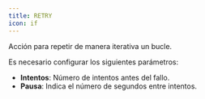 ```yaml
---
title: RETRY
icon: if
---
```


Acción para repetir de manera iterativa un bucle.

Es necesario configurar los siguientes parámetros:

- **Intentos**: Número de intentos antes del fallo.
- **Pausa**: Indica el número de segundos entre intentos.
